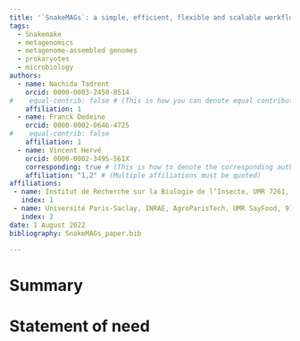 ```yaml
---
title: '`SnakeMAGs`: a simple, efficient, flexible and scalable workflow to reconstruct prokaryotic genomes from metagenomes'
tags:
  - Snakemake
  - metagenomics
  - metagenome-assembled genomes
  - prokaryotes
  - microbiology
authors:
  - name: Nachida Tadrent
    orcid: 0000-0003-2450-8514
#    equal-contrib: false # (This is how you can denote equal contributions between multiple authors)
    affiliation: 1
  - name: Franck Dedeine
    orcid: 0000-0002-0646-4725
#    equal-contrib: false
    affiliation: 1
  - name: Vincent Hervé
    orcid: 0000-0002-3495-561X
    corresponding: true # (This is how to denote the corresponding author)
    affiliation: "1,2" # (Multiple affiliations must be quoted)
affiliations:
 - name: Institut de Recherche sur la Biologie de l’Insecte, UMR 7261, CNRS - Université de Tours, 37200 Tours, France
   index: 1
 - name: Université Paris-Saclay, INRAE, AgroParisTech, UMR SayFood, 91120, Palaiseau, France
   index: 2
date: 1 August 2022
bibliography: SnakeMAGs_paper.bib

---
```


# Summary

# Statement of need
